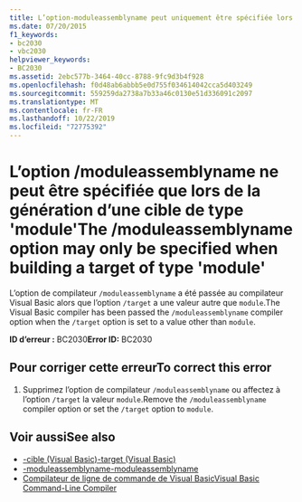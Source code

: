 ```yaml
---
title: L’option-moduleassemblyname peut uniquement être spécifiée lors de la génération d’une cible de type’module'
ms.date: 07/20/2015
f1_keywords:
- bc2030
- vbc2030
helpviewer_keywords:
- BC2030
ms.assetid: 2ebc577b-3464-40cc-8788-9fc9d3b4f928
ms.openlocfilehash: f0d48ab6abbb5e0d755f034614042cca5d403249
ms.sourcegitcommit: 559259da2738a7b33a46c0130e51d336091c2097
ms.translationtype: MT
ms.contentlocale: fr-FR
ms.lasthandoff: 10/22/2019
ms.locfileid: "72775392"
---
```

# <a name="the-moduleassemblyname-option-may-only-be-specified-when-building-a-target-of-type-module"></a><span data-ttu-id="cd80a-102">L’option /moduleassemblyname ne peut être spécifiée que lors de la génération d’une cible de type 'module'</span><span class="sxs-lookup"><span data-stu-id="cd80a-102">The /moduleassemblyname option may only be specified when building a target of type 'module'</span></span>
<span data-ttu-id="cd80a-103">L’option de compilateur `/moduleassemblyname` a été passée au compilateur Visual Basic alors que l’option `/target` a une valeur autre que `module`.</span><span class="sxs-lookup"><span data-stu-id="cd80a-103">The Visual Basic compiler has been passed the `/moduleassemblyname` compiler option when the `/target` option is set to a value other than `module`.</span></span>  
  
 <span data-ttu-id="cd80a-104">**ID d’erreur :** BC2030</span><span class="sxs-lookup"><span data-stu-id="cd80a-104">**Error ID:** BC2030</span></span>  
  
## <a name="to-correct-this-error"></a><span data-ttu-id="cd80a-105">Pour corriger cette erreur</span><span class="sxs-lookup"><span data-stu-id="cd80a-105">To correct this error</span></span>  
  
1. <span data-ttu-id="cd80a-106">Supprimez l’option de compilateur `/moduleassemblyname` ou affectez à l’option `/target` la valeur `module`.</span><span class="sxs-lookup"><span data-stu-id="cd80a-106">Remove the `/moduleassemblyname` compiler option or set the `/target` option to `module`.</span></span>  
  
## <a name="see-also"></a><span data-ttu-id="cd80a-107">Voir aussi</span><span class="sxs-lookup"><span data-stu-id="cd80a-107">See also</span></span>

- [<span data-ttu-id="cd80a-108">-cible (Visual Basic)</span><span class="sxs-lookup"><span data-stu-id="cd80a-108">-target (Visual Basic)</span></span>](../../visual-basic/reference/command-line-compiler/target.md)
- [<span data-ttu-id="cd80a-109">-moduleassemblyname</span><span class="sxs-lookup"><span data-stu-id="cd80a-109">-moduleassemblyname</span></span>](../../visual-basic/reference/command-line-compiler/moduleassemblyname.md)
- [<span data-ttu-id="cd80a-110">Compilateur de ligne de commande de Visual Basic</span><span class="sxs-lookup"><span data-stu-id="cd80a-110">Visual Basic Command-Line Compiler</span></span>](../../visual-basic/reference/command-line-compiler/index.md)

